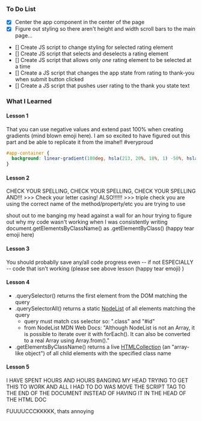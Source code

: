 ### To Do List

- [X] Center the app component in the center of the page
- [X] Figure out styling so there aren't height and width scroll bars to the main page...
- [] Create JS script to change styling for selected rating element 
- [] Create JS script that selects and deselects a rating element
- [] Create JS script that allows only *one* rating element to be selected at a time
- [] Create a JS script that changes the app state from rating to thank-you when submit button clicked
- [] Create a JS script that pushes user rating to the thank you state text

### What I Learned 

#### Lesson 1
That you can use negative values and extend past 100% when creating gradients (mind blown emoji here). I am so excited to have figured out this part and be able to replicate it from the imahe!! #veryproud

```CSS
#app-container {
  background: linear-gradient(180deg, hsla(213, 20%, 18%, 1) -50%, hsla(216, 12%, 8%, .5) 150%);
}
```

#### Lesson 2
CHECK YOUR SPELLING, CHECK YOUR SPELLING, CHECK YOUR SPELLING 
AND!!! >>> Check your letter casing!
ALSO!!!!!! >>> triple check you are using the correct name of the method/property/etc you are trying to use

shout out to me banging my head against a wall for an hour trying to figure out why my code wasn't working when I was consistently writing document.getElementsByClassName() as .getElementByClass() (happy tear emoji here)


#### Lesson 3
You should probablly save any/all code progress even -- if not ESPECIALLY -- code that isn't working (please see above lesson (happy tear emoji) )

#### Lesson 4 

- .querySelector() returns the first element from the DOM matching the query 
- .querySelectorAll() returns a static [NodeList](https://developer.mozilla.org/en-US/docs/Web/API/NodeList) of all elements matching the query 
  - query must match css selector so: ".class" and "#id" 
  - from NodeList MDN Web Docs:
    "Although NodeList is not an Array, it is possible to iterate over it with forEach(). It can also be converted to a real Array using Array.from()."
- .getElementsByClassName() returns a live [HTMLCollection](https://developer.mozilla.org/en-US/docs/Web/API/HTMLCollection) (an "array-like object") of all child elements with the specified class name


#### Lesson 5 

I HAVE SPENT HOURS AND HOURS BANGING MY HEAD TRYING TO GET THIS TO WORK AND ALL I HAD TO DO WAS MOVE THE SCRIPT TAG TO THE END OF THE DOCUMENT INSTEAD OF HAVING IT IN THE HEAD OF THE HTML DOC

FUUUUCCCKKKKK, thats annoying